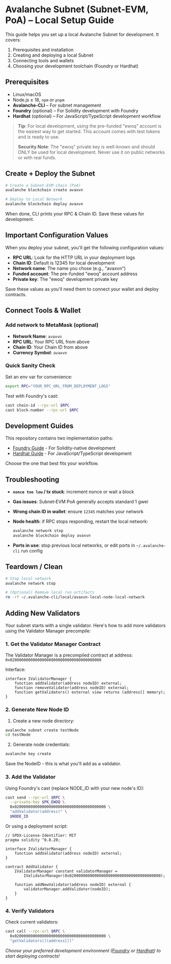 # Avalanche Subnet (Subnet‑EVM, PoA) – Local Setup Guide

This guide helps you set up a local Avalanche Subnet for development. It covers:

1. Prerequisites and installation
2. Creating and deploying a local Subnet
3. Connecting tools and wallets
4. Choosing your development toolchain (Foundry or Hardhat)

## Prerequisites

- Linux/macOS
- Node.js ≥ 18, `npm` or `pnpm`
- **Avalanche‑CLI** – For subnet management
- **Foundry** (optional) – For Solidity development with Foundry
- **Hardhat** (optional) – For JavaScript/TypeScript development workflow

> **Tip**: For local development, using the pre-funded "ewoq" account is the easiest way to get started. This account comes with test tokens and is ready to use.
>
> **Security Note**: The "ewoq" private key is well-known and should ONLY be used for local development. Never use it on public networks or with real funds.

## Create + Deploy the Subnet

```bash
# Create a Subnet‑EVM chain (PoA)
avalanche blockchain create avaxvn

# Deploy to Local Network
avalanche blockchain deploy avaxvn
```

When done, CLI prints your RPC & Chain ID. Save these values for development.

## Important Configuration Values

When you deploy your subnet, you'll get the following configuration values:

- **RPC URL**: Look for the HTTP URL in your deployment logs
- **Chain ID**: Default is 12345 for local development
- **Network name**: The name you chose (e.g., "avaxvn")
- **Funded account**: The pre-funded "ewoq" account address
- **Private key**: The "ewoq" development private key

Save these values as you'll need them to connect your wallet and deploy contracts.

## Connect Tools & Wallet

### Add network to MetaMask (optional)

- **Network Name**: `avaxvn`
- **RPC URL**: Your RPC URL from above
- **Chain ID**: Your Chain ID from above
- **Currency Symbol**: `avaxvn`

### Quick Sanity Check

Set an env var for convenience:

```bash
export RPC="YOUR_RPC_URL_FROM_DEPLOYMENT_LOGS"
```

Test with Foundry's cast:

```bash
cast chain-id --rpc-url $RPC
cast block-number --rpc-url $RPC
```

## Development Guides

This repository contains two implementation paths:

- [Foundry Guide](./foundry/README.md) - For Solidity-native development
- [Hardhat Guide](./hardhat/README.md) - For JavaScript/TypeScript development

Choose the one that best fits your workflow.

## Troubleshooting

- **`nonce too low` / tx stuck**: increment nonce or wait a block
- **Gas issues**: Subnet‑EVM PoA generally accepts standard 1 gwei
- **Wrong chain ID in wallet**: ensure `12345` matches your network
- **Node health**: if RPC stops responding, restart the local network:

  ```bash
  avalanche network stop
  avalanche blockchain deploy avaxvn
  ```

- **Ports in use**: stop previous local networks, or edit ports in `~/.avalanche-cli` run config

## Teardown / Clean

```bash
# Stop local network
avalanche network stop

# (Optional) Remove local run artifacts
rm -rf ~/.avalanche-cli/local/avaxvn-local-node-local-network
```

## Adding New Validators

Your subnet starts with a single validator. Here's how to add more validators using the Validator Manager precompile:

### 1. Get the Validator Manager Contract

The Validator Manager is a precompiled contract at address: `0x0200000000000000000000000000000000000000`

Interface:

```solidity
interface IValidatorManager {
    function addValidator(address nodeID) external;
    function removeValidator(address nodeID) external;
    function getValidators() external view returns (address[] memory);
}
```

### 2. Generate New Node ID

1. Create a new node directory:

```bash
avalanche subnet create testNode
cd testNode
```

2. Generate node credentials:

```bash
avalanche key create
```

Save the NodeID - this is what you'll add as a validator.

### 3. Add the Validator

Using Foundry's cast (replace NODE_ID with your new node's ID):

```bash
cast send --rpc-url $RPC \
  --private-key $PK_EWOQ \
  0x0200000000000000000000000000000000000000 \
  "addValidator(address)" \
  $NODE_ID
```

Or using a deployment script:

```solidity
// SPDX-License-Identifier: MIT
pragma solidity ^0.8.20;

interface IValidatorManager {
    function addValidator(address nodeID) external;
}

contract AddValidator {
    IValidatorManager constant validatorManager =
        IValidatorManager(0x0200000000000000000000000000000000000000);

    function addNewValidator(address nodeID) external {
        validatorManager.addValidator(nodeID);
    }
}
```

### 4. Verify Validators

Check current validators:

```bash
cast call --rpc-url $RPC \
  0x0200000000000000000000000000000000000000 \
  "getValidators()(address[])"
```

_Choose your preferred development environment ([Foundry](./foundry/README.md) or [Hardhat](./hardhat/README.md)) to start deploying contracts!_
